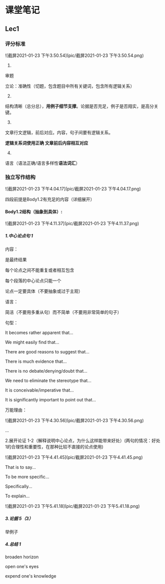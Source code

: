 # 课堂笔记

## Lec1

### 评分标准

![截屏2021-01-23 下午3.50.54](pic/截屏2021-01-23 下午3.50.54.png)

1.

审题

立论：准确性（切题，包含题目中所有关键词，包含所有逻辑关系）

2.

结构清晰（总分总），**用例子细节支撑**。论据是否充足，例子是否翔实，是高分关键。

3.

文章行文逻辑，前后对应。内容，句子间要有逻辑关系。

**逻辑关系词使用正确 文章前后内容相互对应**

4.

语言（语法正确/语言多样性**语法词汇**）



### 独立写作结构

![截屏2021-01-23 下午4.04.17](pic/截屏2021-01-23 下午4.04.17.png)

四段前提是Body1.2有充足的内容（详细展开）



#### Body1.2结构（抽象到具体）:

![截屏2021-01-23 下午4.11.37](pic/截屏2021-01-23 下午4.11.37.png)



##### 1.中心论点句 1

内容：

是最终结果 

每个论点之间不能重复或者相互包含 

每个段落的中心论点只能一个

论点一定要具体（不要抽象或过于主观）

语言：

简洁（不要用多重从句）而不简单（不要用非常简单的句子）

句型：

It becomes rather apparent that...

We might easily find that...

There are good reasons to suggest that...

There is much evidence that...

There is no debate/denying/doubt that...

We need to eliminate the stereotype that...

It is conceivable/imperative that...

It is significantly important to point out that...

万能理由：

![截屏2021-01-23 下午4.30.56](pic/截屏2021-01-23 下午4.30.56.png)

...



2.展开论证 1-2（解释说明中心论点，为什么这样能带来好处）(两句的情况：好处1的合理性和重要性，在那种比较不直接的论点使用)

![截屏2021-01-23 下午4.41.45](pic/截屏2021-01-23 下午4.41.45.png)

That is to say...

To be more specific...

Specifically...

To explain...

![截屏2021-01-23 下午5.41.18](pic/截屏2021-01-23 下午5.41.18.png)

##### 3.论据 5（3）

举例子

##### 4.总结 1





broaden horizon

open one's eyes

expend one's knowledge